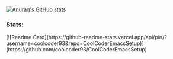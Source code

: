 <h1></h1>

[![Anurag's GitHub stats](https://github-readme-stats.vercel.app/api?username=coolcoder93&show_icons=true&theme=gruvbox)](https://github.com/anuraghazra/github-readme-stats)

<h3>Stats:</h3>
[![Readme Card](https://github-readme-stats.vercel.app/api/pin/?username=coolcoder93&repo=CoolCoderEmacsSetup)](https://github.com/coolcoder93/CoolCoderEmacsSetup)

<!--
**coolcoder93/coolcoder93** is a ✨ _special_ ✨ repository because its `README.md` (this file) appears on your GitHub profile.

Here are some ideas to get you started:

- 🔭 I’m currently working on ...
- 🌱 I’m currently learning ...
- 👯 I’m looking to collaborate on ...
- 🤔 I’m looking for help with ...
- 💬 Ask me about ...
- 📫 How to reach me: ...
- 😄 Pronouns: ...
- ⚡ Fun fact: ...
-->
